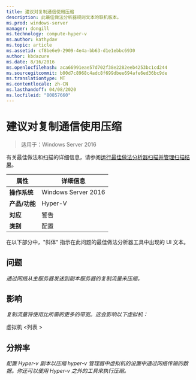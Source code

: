 ```yaml
---
title: 建议对复制通信使用压缩
description: 此最佳做法分析器规则文本的联机版本。
ms.prod: windows-server
manager: dongill
ms.technology: compute-hyper-v
ms.author: kathydav
ms.topic: article
ms.assetid: cf8be6e9-2909-4e4a-bb63-d1e1ebbc6930
author: kbdazure
ms.date: 8/16/2016
ms.openlocfilehash: aca66991eae57d702f38e2282eeb4253bc1cd244
ms.sourcegitcommit: b00d7c8968c4adc8f699dbee694afe6ed36bc9de
ms.translationtype: MT
ms.contentlocale: zh-CN
ms.lasthandoff: 04/08/2020
ms.locfileid: "80857660"
---
```

# <a name="compression-is-recommended-for-replication-traffic"></a>建议对复制通信使用压缩

>适用于：Windows Server 2016

有关最佳做法和扫描的详细信息，请参阅[运行最佳做法分析器扫描并管理扫描结果](https://go.microsoft.com/fwlink/p/?LinkID=223177)。  
  
|属性|详细信息|  
|-|-|  
|**操作系统**|Windows Server 2016|  
|**产品/功能**|Hyper-V|  
|**对应**|警告|  
|**类别**|配置|  
  
在以下部分中，"斜体" 指示在此问题的最佳做法分析器工具中出现的 UI 文本。  
  
## <a name="issue"></a>问题  
*通过网络从主服务器发送到副本服务器的复制流量未压缩。*  
  
## <a name="impact"></a>影响  
*复制流量将使用比所需的更多的带宽。这会影响以下虚拟机：*  
  
虚拟机 \<列表 >  
  
## <a name="resolution"></a>分辨率  
*配置 Hyper-v 副本以压缩 hyper-v 管理器中虚拟机的设置中通过网络传输的数据。你还可以使用 Hyper-v 之外的工具来执行压缩。*  
  


